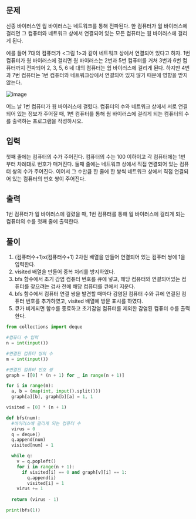 ## 문제
신종 바이러스인 웜 바이러스는 네트워크를 통해 전파된다. 한 컴퓨터가 웜 바이러스에 걸리면 그 컴퓨터와 네트워크 상에서 연결되어 있는 모든 컴퓨터는 웜 바이러스에 걸리게 된다.

예를 들어 7대의 컴퓨터가 <그림 1>과 같이 네트워크 상에서 연결되어 있다고 하자. 1번 컴퓨터가 웜 바이러스에 걸리면 웜 바이러스는 2번과 5번 컴퓨터를 거쳐 3번과 6번 컴퓨터까지 전파되어 2, 3, 5, 6 네 대의 컴퓨터는 웜 바이러스에 걸리게 된다. 하지만 4번과 7번 컴퓨터는 1번 컴퓨터와 네트워크상에서 연결되어 있지 않기 때문에 영향을 받지 않는다.

![image](https://user-images.githubusercontent.com/39729721/114993148-7d75e380-9ed6-11eb-962c-5983c6d1c889.png)

어느 날 1번 컴퓨터가 웜 바이러스에 걸렸다. 컴퓨터의 수와 네트워크 상에서 서로 연결되어 있는 정보가 주어질 때, 1번 컴퓨터를 통해 웜 바이러스에 걸리게 되는 컴퓨터의 수를 출력하는 프로그램을 작성하시오.

## 입력
첫째 줄에는 컴퓨터의 수가 주어진다. 컴퓨터의 수는 100 이하이고 각 컴퓨터에는 1번 부터 차례대로 번호가 매겨진다. 둘째 줄에는 네트워크 상에서 직접 연결되어 있는 컴퓨터 쌍의 수가 주어진다. 이어서 그 수만큼 한 줄에 한 쌍씩 네트워크 상에서 직접 연결되어 있는 컴퓨터의 번호 쌍이 주어진다.

## 출력
1번 컴퓨터가 웜 바이러스에 걸렸을 때, 1번 컴퓨터를 통해 웜 바이러스에 걸리게 되는 컴퓨터의 수를 첫째 줄에 출력한다.

## 풀이
1. (컴퓨터수+1)x(컴퓨터수+1) 2차원 배열을 만들어 연결되어 있는 컴퓨터 쌍에 1을 입력한다.
2. visited 배열을 만들어 중복 처리를 방지하였다.
3. bfs 함수에서 초기 감염 컴퓨터 번호를 큐에 넣고, 해당 컴퓨터와 연결되어있는 컴퓨터를 찾으려는 검사 전에 해당 컴퓨터를 큐에서 지운다. 
4. bfs 함수에서 컴퓨터 연결 쌍을 발견할 때마다 감염된 컴퓨터 수와 큐에 연결된 컴퓨터 번호를 추가하였고, visited 배열에 방문 표시를 하였다.
5. 큐가 비게되면 함수를 종료하고 초기감염 컴퓨터를 제외한 감염된 컴퓨터 수를 출력한다. 

```python
from collections import deque

#컴퓨터 수 입력
n = int(input())

#연결된 컴퓨터 쌍의 수
m = int(input())

#연결된 컴퓨터 번호 쌍
graph = [[0] * (n + 1) for _ in range(n + 1)]

for i in range(m):
  a, b = (map(int, input().split()))
  graph[a][b], graph[b][a] = 1, 1

visited = [0] * (n + 1)

def bfs(num):
  #바이러스에 걸리게 되는 컴퓨터 수
  virus = 0
  q = deque()
  q.append(num)
  visited[num] = 1

  while q:
    v = q.popleft()
    for i in range(n + 1):
      if visited[i] == 0 and graph[v][i] == 1:
        q.append(i)
        visited[i] = 1
    virus += 1
  
  return (virus - 1)

print(bfs(1))
